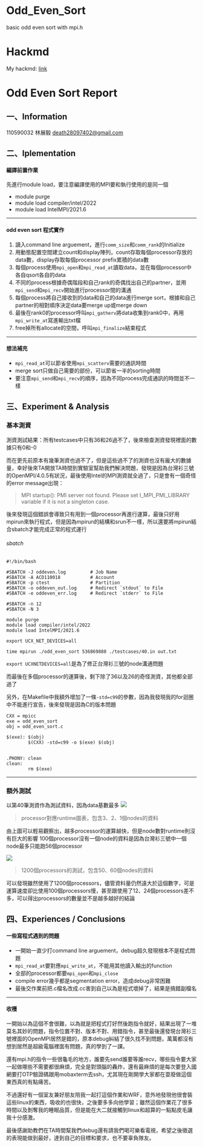 # Odd_Even_Sort
basic odd even sort with mpi.h

# Hackmd
My hackmd: [link](https://hackmd.io/wCMZWHslRuOkZQ6WzBgygA?view)

# Odd Even Sort Report
## 一、Information
110590032 林展毅 death28097402@gmail.com

## 二、Iplementation
#### 編譯前置作業
先進行module load，要注意編譯使用的MPI要和執行使用的是同一個
* module purge
* module load compiler/intel/2022
* module load IntelMPI/2021.6
---
#### odd even sort 程式實作
1. 讀入command line arguement，進行`comm_size`和`comm_rank`的Initialize
2. 用動態配置空間建立count和display陣列，count存取每個processor存放的data數，display存取每個processor prefix累積的data數
3. 每個process使用`mpi_open`和`mpi_read_at`讀取data，並在每個processor中各自qsort各自的data
4. 不同的process根據奇偶階段和自己rank的奇偶找出自己的partner，並用`mpi_send`和`mpi_recv`開始進行processor間的溝通
5. 每個process將自己接收到的data和自己的data進行merge sort，根據和自己partner的相對順序決定data要merge up或merge down
6. 最後在rank0的processor呼叫`mpi_gatherv`將data收集到rank0中，再用`mpi_write_at`寫進輸出txt檔
7. free掉所有allocate的空間，呼叫`mpi_finalize`結束程式

---

#### 想法補充
* `mpi_read_at`可以節省使用`mpi_scatterv`需要的通訊時間
* merge sort只做自己需要的部份，可以節省一半的sorting時間
* 要注意`mpi_send`和`mpi_recv`的順序，因為不同process完成通訊的時間並不一樣
## 三、Experiment & Analysis
### 基本測資
測資測試結果：所有testcases中只有36和26過不了，後來檢查測資發現裡面的數據只有0和-0

而在更先前原本有幾筆測資也過不了，但是這些過不了的測資也沒有龐大的數據量，幸好後來TA開放TA時間到實驗室幫助我們解決問題，發現是因為台灣衫三號的OpenMPI/4.0.5有狀況，最後使用Intel的MPI測資就全過了，只是會有一個奇怪的error message出現：
> MPI startup(): PMI server not found. Please set I_MPI_PMI_LIBRARY variable if it is not a singleton case.

後來發現這個錯誤會導致只有用到一個processor再進行運算，最後只好用mpirun來執行程式，但是因為mpirun的結構和srun不一樣，所以還要將mpirun結合sbatch才能完成正常的程式運行

###### sbatch
```BAT=
#!/bin/bash

#SBATCH -J oddeven.log         # Job Name
#SBATCH -A ACD110018           # Account
#SBATCH -p ctest               # Partition
#SBATCH -o oddeven_out.log     # Redirect `stdout` to File
#SBATCH -e oddeven_err.log     # Redirect `stderr` to File

#SBATCH -n 12
#SBATCH -N 3

module purge
module load compiler/intel/2022
module load IntelMPI/2021.6

export UCX_NET_DEVICES=all

time mpirun ./odd_even_sort 536869888 ./testcases/40.in out.txt
```
`export UCXNETDEVICES=all`是為了修正台灣衫三號的node溝通問題

而最後在多個processor的運算後，剩下除了36以及26的奇怪測資，其他都全部過了

另外，在Makefile中我額外增加了一條`-std=c99`的參數，因為我發現我的for迴圈中不能進行宣告，後來發現是因為C的版本問題
```MAKEFILE=
CXX = mpicc
exe = odd_even_sort
obj = odd_even_sort.c

$(exe): $(obj)
        $(CXX) -std=c99 -o $(exe) $(obj)


.PHONY: clean
clean:
        rm $(exe)
```
---


### 額外測試
以第40筆測資作為測試資料，因為data基數最多
![](https://i.imgur.com/wHfW9bf.png)
> processor對應runtime圖表，包含3、2、1個nodes的資料

由上圖可以輕易觀察出，越多processor的運算越快，但是node數對runtime則沒有巨大的影響
100個processor沒有一個node的資料是因為台灣衫三號中一個node最多只能跑56個processor

![](https://i.imgur.com/OUh6Er6.png)
> 1200個processors的測試，包含50、60個nodes的資料

可以發現雖然使用了1200個processors，儘管資料量仍然遠大於這個數字，可是運算速度卻比使用100個processors慢，甚至跟使用了12、24個processors差不多，可以得出processors的數量並不是越多越好的結論

## 四、Experiences / Conclusions
#### 一些寫程式遇到的問題
- 一開始一直少打command line arguement，debug超久發現根本不是程式問題
- `mpi_read_at`要對應`mpi_write_at`，不能用其他讀入輸出的function
- 全部的processor都要`mpi_open`和`mpi_close`
- compile error幾乎都是segmentation error，造成debug非常困難
- 最後交作業前把.c檔名改成.cc害到自己以為是程式壞掉了，結果是搞錯副檔名

---

#### 收穫
一開始以為這個不會很難，以為就是把程式打好然後跑指令就好，結果出現了一堆莫名其妙的問題，指令位置不對、版本不對、用錯指令，甚至最後還發現台灣衫三號裡面的OpenMPI居然是錯的，原本debug糾結了很久找不到問題，萬萬都沒有想到居然是超級電腦裡面有問題，真的學到了一課。

還有mpi.h的指令一些很龜毛的地方，誰要先send誰要等誰recv，哪些指令要大家一起做哪些不需要都很麻煩，完全是對頭腦的轟炸，還有最麻煩的是每次要登入國網要打OTP驗證碼跟用mobaxterm去ssh，尤其現在剛開學大家都在耍廢做這個東西真的有點痛苦。

不過還好有一個室友兼好朋友陪我一起打這個作業和WRF，意外地發現他很會裝這些linux的東西，吸收的也很快，之後要多多向他學習；雖然這個作業花了很多時間以及剝奪我的睡眠品質，但是能在大二就接觸到linux和超算的一點點皮毛讓我十分感激。

最後感謝助教們在TA時間幫我們debug還有請我們喝可樂看電視，希望之後徵選的表現能做到最好，達到自己的目標和要求，也不要辜負隊友。

